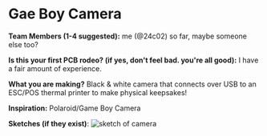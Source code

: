 # Gae Boy Camera

**Team Members (1-4 suggested):** me (@24c02) so far, maybe someone else too?

**Is this your first PCB rodeo? (if yes, don't feel bad. you're all good):** I have a fair amount of experience.

**What you are making?** Black & white camera that connects over USB to an ESC/POS thermal printer to make physical keepsakes!

**Inspiration:** Polaroid/Game Boy Camera

**Sketches (if they exist)**:
![sketch of camera](https://cloud-48mmu421d-hack-club-bot.vercel.app/0camera.png)
